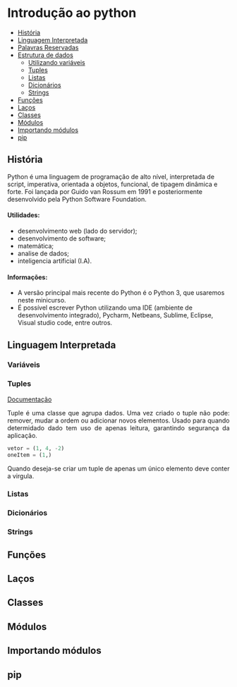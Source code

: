 # Introdução ao python

- [História](#história)
- [Linguagem Interpretada](#linguagem-interpretada)
- [Palavras Reservadas](#)
- [Estrutura de dados](#estrutura-de-dados)
  - [Utilizando variáveis](#variáveis)
  - [Tuples](#tuples)
  - [Listas](#listas)
  - [Dicionários](#dicionários)
  - [Strings](#strings)
- [Funções](#funções)
- [Laços](#laços)
- [Classes](#classes)
- [Módulos](#módulos)
- [Importando módulos](#importando-módulos)
- [pip](#pip)


## História

Python é uma linguagem de programação de alto nível, interpretada de script, imperativa, orientada a objetos, funcional, de tipagem dinâmica e forte. Foi lançada por Guido van Rossum em 1991 e posteriormente desenvolvido pela Python Software Foundation.

#### Utilidades:

- desenvolvimento web (lado do servidor);
- desenvolvimento de software;
- matemática;
- analise de dados;
- inteligencia artificial (I.A).

#### Informações: 

- A versão principal mais recente do Python é o Python 3, que usaremos neste minicurso. 
- É possível escrever Python utilizando uma IDE (ambiente de desenvolvimento integrado), Pycharm, Netbeans, Sublime, Eclipse, Visual studio code, entre outros.


## Linguagem Interpretada

<a name = "estrutura-de-dados"/>

### Variáveis
### Tuples
[Documentação](https://docs.python.org/3/library/stdtypes.html?highlight=tuples#tuple)
<p style='text-align: justify;'>Tuple é uma classe que agrupa dados. Uma vez criado o tuple não pode: remover, mudar a ordem ou adicionar novos elementos.
Usado para quando determidado dado tem uso de apenas leitura, garantindo segurança da aplicação.</p>



```python
vetor = (1, 4, -2)
oneItem = (1,)
```
<p style='text-align: justify;'> Quando deseja-se criar um tuple de apenas um único elemento deve conter a virgula. </p>


### Listas
### Dicionários
### Strings
## Funções
## Laços
## Classes
## Módulos
## Importando módulos
## pip
